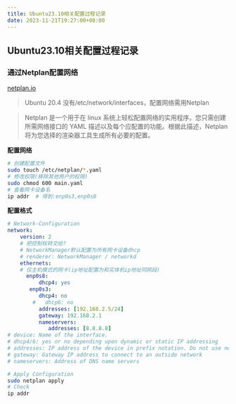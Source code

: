 ```yaml
---
title: Ubuntu23.10相关配置过程记录
date: 2023-11-21T19:27:00+08:00
---
```


## Ubuntu23.10相关配置过程记录

### 通过Netplan配置网络

[netplan.io](https://netplan.io)

> Ubuntu 20.4 没有/etc/network/interfaces，配置网络需用Netplan

> Netplan 是一个用于在 linux 系统上轻松配置网络的实用程序。您只需创建所需网络接口的 YAML 描述以及每个应配置的功能。根据此描述，Netplan 将为您选择的渲染器工具生成所有必要的配置。

**配置网络**

```bash
# 创建配置文件
sudo touch /etc/netplan/*.yaml
# 修改权限(移除其他用户的权限)
sudo chmod 600 main.yaml
# 查看网卡设备名
ip addr  # 得到:enp0s3,enp0s8
```

**配置格式**

```yaml
# Network-Configuration
network:
    version: 2
    # 把控制权转交给?
    # NetworkManager默认配置为所有网卡设备dhcp
    # renderer: NetworkManager / networkd
    ethernets:
    # 仅主机模式的网卡(ip地址配置为和实体机ip地址同网段)
      enp0s8:
          dhcp4: yes
       enp0s3:
          dhcp4: no
        #   dhcp6: no
          addresses: [192.168.2.5/24]
          gateway: 192.168.2.1
          nameservers:
             addresses: [8.8.8.8]
# device: Name of the interface.
# dhcp4/6: yes or no depending upon dynamic or static IP addressing
# addresses: IP address of the device in prefix notation. Do not use netmask.
# gateway: Gateway IP address to connect to an outside network
# nameservers: Address of DNS name servers
```

```bash
# Apply Configuration
sudo netplan apply
# Check
ip addr
```
